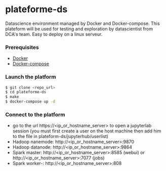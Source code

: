 # plateforme-ds

Datascience environment managed by Docker and Docker-compose. This plateform will be used for testing and exploration by datascientist from DCA's team. Easy to deploy on a linux serveur. 

### Prerequisites

- [Docker](https://www.docker.com)
- [Docker-compose](https://docs.docker.com/compose/)

### Launch the platform

```sh
$ git clone <repo_url>
$ cd plateforme-ds
$ make 
$ docker-compose up -d
```

### Connect to the platform

- go to the url https://<ip_or_hostname_server> to open a jupyterlab session
(you must first create a user on the host machine then add him to the file in plateform-ds/jupyterhub/userlist)
- Hadoop nanemode: http://<ip_or_hostname_server>:9870
- Hadoop datanode: http://<ip_or_hostname_server>:9864
- Spark master: http://<ip_or_hostname_server>:8585 (webui) or http://<ip_or_hostname_server>:7077 (jobs)
- Spark worker-<x>: http://<ip_or_hostname_server>:808<x>
